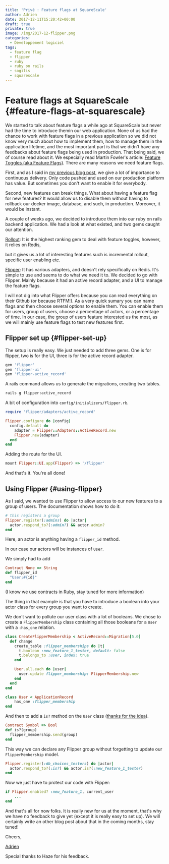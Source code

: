 ```yaml
---
title: 'Privé : Feature flags at SquareScale'
author: Adrien
date: 2017-12-11T15:20:42+00:00
draft: true
private: true
image: /img/2017-12-flipper.png
categories:
  - Développement logiciel
tags:
  - feature flag
  - flipper
  - ruby
  - ruby on rails
  - sogilis
  - squarescale
---
```


# Feature flags at SquareScale {#feature-flags-at-squarescale}

We started to talk about feature flags a while ago at SquareScale but never had the time to introduce themin our web application. None of us had the chance to work with feature flags in a previous application so we did not know very much about how to implement them, how to manage them in the application lifetime, and the most important part is that we didn't have any feedbacks about feature flags being used in production. That being said, we of course read about it. We especially read Martin Fowler's article: [Feature Toggles (aka Feature Flags)][1]. There are many reasons we need feature flags.

First, and as I said in [my previous blog post][2], we give a lot of importance to continuous delivery. Only code pushed and used on our production platform has value. But sometimes you don't want to enable it for everybody.

Second, new features can break things. What about having a feature flag for new features? It would allow us to disable them without having to rollback our docker image, database, and such, in production. Moreover, it would be instant.

A couple of weeks ago, we decided to introduce them into our ruby on rails backend application. We had a look at what existed, and two gems caught our attention.

[Rollout][3]: It is the highest ranking gem to deal with feature toggles, however, it relies on Redis,

but it gives us a lot of interesting features such is incremental rollout, specific user enabling etc.

[Flipper][4]: It has various adapters, and doesn't rely specifically on Redis. It's simple to use and seems to do what we need it to. We decided to go with Flipper. Mainly because it had an active record adapter, and a UI to manage the feature flags.

I will not dig into what Flipper offers because you can read everything on their Github (or because RTFM!). As a very quick sumary you can name flags and then choose several options to enable them. You can enable them for users, group of users, choose a percentage of actors, or a percentage of time. In our case, the group of users feature interested us the most, as we will mainly use feature flags to test new features first.

## Flipper set up {#flipper-set-up}

The setup is really easy. We just needed to add three gems. One is for flipper, two is for the UI, three is for the active record adapter.

```bash
gem 'flipper'
gem 'flipper-ui'
gem 'flipper-active_record'
```

A rails command allows us to generate the migrations, creating two tables.

```bash
rails g flipper:active_record
```

A bit of configuration into `config/initializers/flipper.rb`.

```ruby
require 'flipper/adapters/active_record'

Flipper.configure do |config|
  config.default do
    adapter = Flipper::Adapters::ActiveRecord.new
    Flipper.new(adapter)
  end
end
```

Adding the route for the UI.

```ruby
mount Flipper::UI.app(Flipper) => '/flipper'
```

And that's it. You're all done!

## Using Flipper {#using-flipper}

As I said, we wanted to use Flipper to allow access to our new features to a group of users. The documentation shows how to do it:

```ruby
# this registers a group
Flipper.register(:admins) do |actor|
  actor.respond_to?(:admin?) && actor.admin?
end
```

Here, an actor is anything having a `flipper_id` method.

In our case our actors will be instances of `User`.

We simply had to add

```ruby
Contract None => String
def flipper_id
  "User;#{id}"
end
```

(I know we use contracts in Ruby, stay tuned for more information)

The thing in that example is that you have to introduce a boolean into your actor class for every group you want to create.

We don't want to pollute our user class with a lot of booleans. We chose to create a `FlipperMembership` class containing all those booleans for a `User` with a `:has_one` relation.

```ruby
class CreateFlipperMembership < ActiveRecord::Migration[5.0]
  def change
    create_table :flipper_memberships do |t|
      t.boolean :new_feature_1_tester, default: false
      t.belongs_to :user, index: true
    end

    User.all.each do |user|
      user.update flipper_membership: FlipperMembership.new
    end
  end
end
```

```rb
class User < ApplicationRecord
    has_one :flipper_membership
end
```

And then to add a `is?` method on the `User` class ([thanks for the idea][5]).

```rb
Contract Symbol => Bool
def is?(group)
  flipper_membership.send(group)
end
```

This way we can declare any Flipper group without forgetting to update our `FlipperMembership` model.

```rb
Flipper.register(:db_choices_testers) do |actor|
  actor.respond_to?(:is?) && actor.is?(:new_feature_1_tester)
end
```

Now we just have to protect our code with Flipper:

```rb
if Flipper.enabled? :new_feature_1, current_user
    ...
end
```

And that's all for now folks. It is really new for us at the moment, that's why we have no feedback to give yet (except it is really easy to set up). We will certainly write an other blog post about that in the coming months, stay tuned!

Cheers,

[Adrien][6]

Special thanks to Haze for his feedback.

[1]: https://martinfowler.com/articles/feature-toggles.html
[2]: https://blog.sogilis.com/posts/2017-11-07-end-to-end-testing-chrome-headless-squarescale/
[3]: https://github.com/fetlife/rollout
[4]: https://github.com/jnunemaker/flipper
[5]: https://stackoverflow.com/questions/25712621/cant-get-flipper-feature-to-enable-for-a-group
[6]: https://github.com/hamadr/
